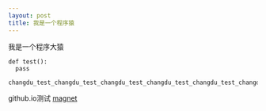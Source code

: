 ```yaml
---
layout: post
title: 我是一个程序猿
---
```

我是一个程序大猿

```
def test():
  pass
  changdu_test_changdu_test_changdu_test_changdu_test_changdu_test_changdu_test_changdu_test_changdu_test_changdu_test_changdu_test_changdu_test_changdu_test_
```
github.io测试
[magnet](magnet:?xt=urn:btih:ab07762cad2251f013e28477413e95b7d3520967&dn=w33&tr=udp%3A%2F%2Ftracker.publicbt.com%3A80%2Fannounce&tr=udp%3A%2F%2F12.rarbg.me%3A80%2Fannounce&tr=udp%3A%2F%2Fopen.demonii.com%3A1337%2Fannounce&tr=udp%3A%2F%2Fpornleech.com%3A2710%2Fannounce&tr=udp%3A%2F%2F9.rarbg.com%3A2710%2Fannounce&tr=udp%3A%2F%2F9.rarbg.me%3A2710%2Fannounce&tr=udp%3A%2F%2F10.rarbg.com%2Fannounce&tr=udp%3A%2F%2F11.rarbg.me%3A80%2Fannounce&tr=udp%3A%2F%2Ftracker.istole.it%3A80%2Fannounce&tr=udp%3A%2F%2Ftracker.openbittorrent.com%3A80%2Fannounce&tr=udp%3A%2F%2Ftracker.openbittorrent.com%3A80&tr=udp%3A%2F%2Fdenis.stalker.h3q.com%3A6969%2Fannounce&tr=http%3A%2F%2Ftracker.ilibr.org%3A6969%2Fannounce&tr=http%3A%2F%2Ftracker1.wasabii.com.tw%3A6969%2Fannounce&tr=http%3A%2F%2Ftracker.torrentbay.to%3A6969%2Fannounce&tr=http%3A%2F%2Fbt.btbbt.com%3A6969%2Fannounce&tr=http%3A%2F%2Fbt.eutorrents.com%2Fannounce.php&tr=http%3A%2F%2Ftracker.blucd.org%3A2710%2Fannounce&tr=http%3A%2F%2Fbt.poletracker.org%3A2710%2Fannounce&tr=http%3A%2F%2Fwarkinger.wagoo.com%2Ftracker%2Ftracker.php&tr=http%3A%2F%2Fwarboyopen.wagoo2.com%2Ftracker%2Ftracker.php&tr=http%3A%2F%2Fopen.nyaatorrents.info%3A6544%2Fannounce&tr=http%3A%2F%2Fpow7.com%2Fannounce&tr=http%3A%2F%2Fatrack.pow7.com%2Fannounce&tr=http%3A%2F%2Ftracker.ex.ua%2Fannounce&tr=http%3A%2F%2Ftracker.trackerfix.com%2Fannounce&tr=http%3A%2F%2Ftracker2.torrentino.com%2Fannounce&tr=http%3A%2F%2Ftracker3.torrentino.com%2Fannounce&tr=http%3A%2F%2Ftracker.ilibr.org%2Fannounce)
